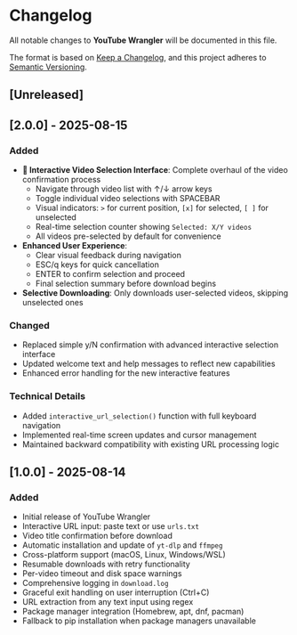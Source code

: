 # Changelog

All notable changes to **YouTube Wrangler** will be documented in this file.

The format is based on [Keep a Changelog](https://keepachangelog.com/en/1.0.0/), and this project adheres to [Semantic Versioning](https://semver.org/spec/v2.0.0.html).

## [Unreleased]

## [2.0.0] - 2025-08-15

### Added
- **🎯 Interactive Video Selection Interface**: Complete overhaul of the video confirmation process
  - Navigate through video list with ↑/↓ arrow keys
  - Toggle individual video selections with SPACEBAR
  - Visual indicators: `>` for current position, `[x]` for selected, `[ ]` for unselected
  - Real-time selection counter showing `Selected: X/Y videos`
  - All videos pre-selected by default for convenience
- **Enhanced User Experience**:
  - Clear visual feedback during navigation
  - ESC/q keys for quick cancellation
  - ENTER to confirm selection and proceed
  - Final selection summary before download begins
- **Selective Downloading**: Only downloads user-selected videos, skipping unselected ones

### Changed
- Replaced simple y/N confirmation with advanced interactive selection interface
- Updated welcome text and help messages to reflect new capabilities
- Enhanced error handling for the new interactive features

### Technical Details
- Added `interactive_url_selection()` function with full keyboard navigation
- Implemented real-time screen updates and cursor management
- Maintained backward compatibility with existing URL processing logic

## [1.0.0] - 2025-08-14

### Added
- Initial release of YouTube Wrangler
- Interactive URL input: paste text or use `urls.txt`
- Video title confirmation before download
- Automatic installation and update of `yt-dlp` and `ffmpeg`
- Cross-platform support (macOS, Linux, Windows/WSL)
- Resumable downloads with retry functionality
- Per-video timeout and disk space warnings
- Comprehensive logging in `download.log`
- Graceful exit handling on user interruption (Ctrl+C)
- URL extraction from any text input using regex
- Package manager integration (Homebrew, apt, dnf, pacman)
- Fallback to pip installation when package managers unavailable